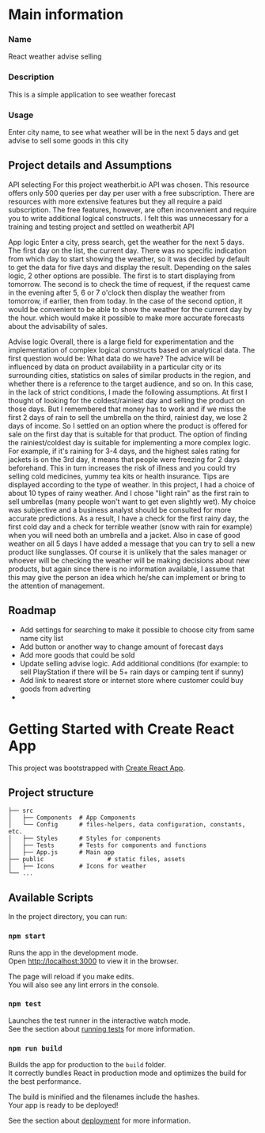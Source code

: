 
# Main information

### Name

React weather advise selling

### Description

This is a simple application to see weather forecast

### Usage

Enter city name, to see what weather will be in the next 5 days and get advise to sell some goods in this city

## Project details and Assumptions

API selecting
For this project weatherbit.io API was chosen. This resource offers only 500 queries per day per user with a free subscription. There are resources with more extensive features but they all require a paid subscription. The free features, however, are often inconvenient and require you to write additional logical constructs. I felt this was unnecessary for a training and testing project and settled on weatherbit API

App logic
Enter a city, press search, get the weather for the next 5 days. The first day on the list, the current day. There was no specific indication from which day to start showing the weather, so it was decided by default to get the data for five days and display the result.
Depending on the sales logic, 2 other options are possible. The first is to start displaying from tomorrow. The second is to check the time of request, if the request came in the evening after 5, 6 or 7 o'clock then display the weather from tomorrow, if earlier, then from today.
In the case of the second option, it would be convenient to be able to show the weather for the current day by the hour. which would make it possible to make more accurate forecasts about the advisability of sales.

Advise logic
Overall, there is a large field for experimentation and the implementation of complex logical constructs based on analytical data. The first question would be: What data do we have? The advice will be influenced by data on product availability in a particular city or its surrounding cities, statistics on sales of similar products in the region, and whether there is a reference to the target audience, and so on.
In this case, in the lack of strict conditions, I made the following assumptions.
At first I thought of looking for the coldest/rainiest day and selling the product on those days. But I remembered that money has to work and if we miss the first 2 days of rain to sell the umbrella on the third, rainiest day, we lose 2 days of income.
So I settled on an option where the product is offered for sale on the first day that is suitable for that product.
The option of finding the rainiest/coldest day is suitable for implementing a more complex logic. For example, if it's raining for 3-4 days, and the highest sales rating for jackets is on the 3rd day, it means that people were freezing for 2 days beforehand. This in turn increases the risk of illness and you could try selling cold medicines, yummy tea kits or health insurance.
Tips are displayed according to the type of weather. In this project, I had a choice of about 10 types of rainy weather. And I chose "light rain" as the first rain to sell umbrellas (many people won't want to get even slightly wet). My choice was subjective and a business analyst should be consulted for more accurate predictions.
As a result, I have a check for the first rainy day, the first cold day and a check for terrible weather (snow with rain for example) when you will need both an umbrella and a jacket. Also in case of good weather on all 5 days I have added a message that you can try to sell a new product like sunglasses. Of course it is unlikely that the sales manager or whoever will be checking the weather will be making decisions about new products, but again since there is no information available, I assume that this may give the person an idea which he/she can implement or bring to the attention of management.

## Roadmap

 - Add settings for searching to make it possible to choose city from same name city list
 - Add button or another way to change amount of forecast days
 - Add more goods that could be sold
 - Update selling advise logic. Add additional conditions (for example: to sell PlayStation if there will be 5+ rain days or camping tent if sunny)
 - Add link to nearest store or internet store where customer could buy goods from adverting
 -

# Getting Started with Create React App

This project was bootstrapped with [Create React App](https://github.com/facebook/create-react-app).

## Project structure
```
├── src
│   ├── Components  # App Components
│   └── Config      # files-helpers, data configuration, constants, etc.
│   ├── Styles      # Styles for components
│   ├── Tests       # Tests for components and functions
│   ├── App.js      # Main app
├── public 					# static files, assets
│   ├── Icons       # Icons for weather
└── ...
```
## Available Scripts

In the project directory, you can run:

### `npm start`

Runs the app in the development mode.\
Open [http://localhost:3000](http://localhost:3000) to view it in the browser.

The page will reload if you make edits.\
You will also see any lint errors in the console.

### `npm test`

Launches the test runner in the interactive watch mode.\
See the section about [running tests](https://facebook.github.io/create-react-app/docs/running-tests) for more information.

### `npm run build`

Builds the app for production to the `build` folder.\
It correctly bundles React in production mode and optimizes the build for the best performance.

The build is minified and the filenames include the hashes.\
Your app is ready to be deployed!

See the section about [deployment](https://facebook.github.io/create-react-app/docs/deployment) for more information.
